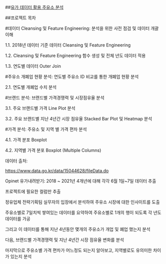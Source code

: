 ##[유가 데이터 활용 주유소 분석](https://github.com/Raziel-JKM/Kaggle/blob/main/%EC%9C%A0%EA%B0%80%20%EB%8D%B0%EC%9D%B4%ED%84%B0%20%ED%99%9C%EC%9A%A9%20%EC%A3%BC%EC%9C%A0%EC%86%8C%20%EB%B6%84%EC%84%9D/%EC%9C%A0%EA%B0%80_%EB%8D%B0%EC%9D%B4%ED%84%B0_%EB%B6%84%EC%84%9D.ipynb)

##프로젝트 목차

#데이터 Cleansing 및 Feature Engineering: 분석을 위한 사전 점검 및 데이터 개괄 이해

1.1. 2018년 데이터 기준 데이터 Cleansing 및 Feature Engineering

1.2. Cleansing 및 Feature Engineering 함수 생성 및 전체 년도 데이터 적용

1.3. 연도별 데이터 Outer Join


#주유소 개폐업 현황 분석: 연도별 주유소 ID 비교를 통한 개폐업 현황 분석

2.1. 연도별 개폐업 수치 분석


#브랜드 분석: 브랜드별 가격경쟁력 및 시장점유율 분석

3.1. 주요 브랜드별 가격 Line Plot 분석

3.2. 주요 브랜드별 지난 4년간 시장 점유율 Stacked Bar Plot 및 Heatmap 분석


#가격 분석: 주유소 및 지역 별 가격 편차 분석

4.1. 가격 분포 Boxplot

4.2. 지역별 가격 분포 Boxplot (Multiple Columns)

데이터 출처:

https://www.data.go.kr/data/15044628/fileData.do

Opinet 유가내려받기: 2018 ~ 2021년 4개년에 대해 각각 6월 1일~7일 데이터 추출

프로젝트에 필요한 컬럼만 추출

정유업체 전략기획팀 실무자의 입장에서 분석하여 주유소 시장에 대한 인사이트를 도출

주유소별로 7일치씩 쌓여있는 데이터를 요약하여 주유소별로 1개의 행이 되도록 각 년도 데이터를 가공

그리고 이 데이터를 통해 지난 4년동안 몇개의 주유소가 개업 및 폐업 했는지 분석

다음, 브랜드별 가격경쟁력 및 지난 4년간 시장 점유율 변화를 분석

마지막으로 주유소별 가격 편차가 어느정도 되는지 알아보고, 지역별로도 유의미한 차이가 있는지 분석
